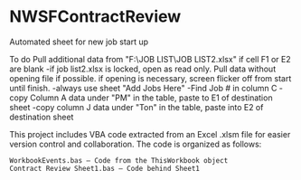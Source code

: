 # NWSFContractReview
Automated sheet for new job start up

To do
Pull additional data from "F:\JOB LIST\JOB LIST2.xlsx" if cell F1 or E2 are blank
  -if job list2.xlsx is locked, open as read only. Pull data without opening file if possible. if opening is         necessary, screen flicker off from start until finish.
  -always use sheet "Add Jobs Here"
  -Find Job # in column C
  -copy Column A data under "PM" in the table, paste to E1 of destination sheet
  -copy column J data under "Ton" in the table, paste into E2 of destination sheet


This project includes VBA code extracted from an Excel .xlsm file for easier version control and collaboration. The code is organized as follows:

    WorkbookEvents.bas – Code from the ThisWorkbook object
    Contract Review Sheet1.bas – Code behind Sheet1 
